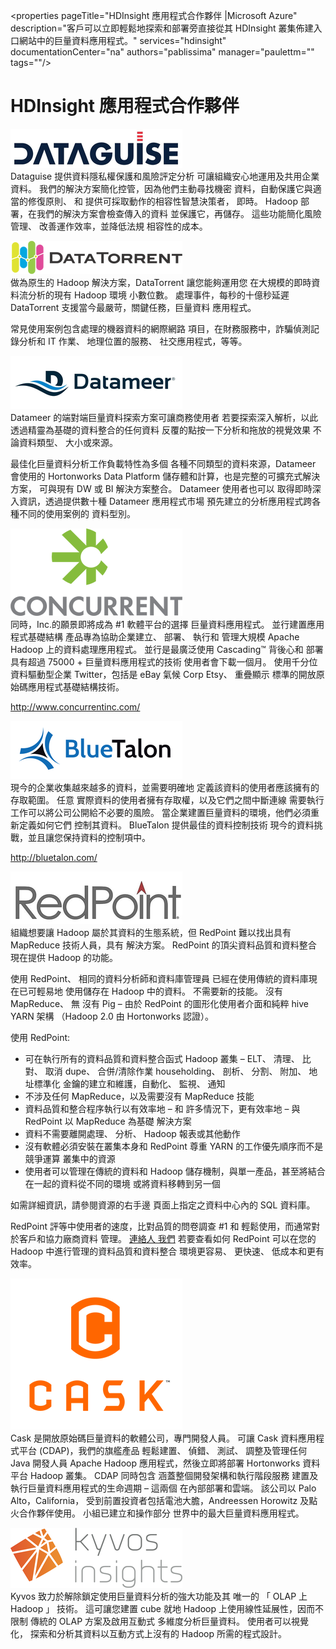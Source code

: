 <properties
    pageTitle="HDInsight 應用程式合作夥伴 |Microsoft Azure" 
    description="客戶可以立即輕鬆地探索和部署旁直接從其 HDInsight 叢集佈建入口網站中的巨量資料應用程式。"
    services="hdinsight" 
    documentationCenter="na" 
    authors="pablissima" 
    manager="paulettm="" 
    tags=""/>
<tags
    ms.service="hdinsight"
    ms.devlang="na"
    ms.topic="article"
    ms.tgt_pltfrm="na"
    ms.workload="na"
    ms.date="09/25/2015"
    ms.author="paulettm"/>
# HDInsight 應用程式合作夥伴

![](media/hdinsight-application-partners/dataguise1.png)  
Dataguise 提供資料隱私權保護和風險評定分析
可讓組織安心地運用及共用企業資料。
我們的解決方案簡化控管，因為他們主動尋找機密
資料，自動保護它與適當的修復原則、 和
提供可採取動作的相容性智慧決策者，
即時。 Hadoop 部署，在我們的解決方案會檢查傳入的資料
並保護它，再儲存。 這些功能簡化風險
管理、 改善運作效率，並降低法規
相容性的成本。

![](media/hdinsight-application-partners/datatorrent2.png)  
做為原生的 Hadoop 解決方案，DataTorrent 讓您能夠運用您
在大規模的即時資料流分析的現有 Hadoop 環境
小數位數。 處理事件，每秒的十億秒延遲
DataTorrent 支援當今最嚴苛，關鍵任務，巨量資料
應用程式。

常見使用案例包含處理的機器資料的網際網路
項目，在財務服務中，詐騙偵測記錄分析和 IT
作業、 地理位置的服務、 社交應用程式，等等。

![](media/hdinsight-application-partners/datameer3.png)  
Datameer 的端對端巨量資料探索方案可讓商務使用者
若要探索深入解析，以此透過精靈為基礎的資料整合的任何資料
反覆的點按一下分析和拖放的視覺效果
不論資料類型、 大小或來源。

最佳化巨量資料分析工作負載特性為多個
各種不同類型的資料來源，Datameer 會使用的 Hortonworks Data Platform
儲存體和計算，也是完整的可擴充式解決方案，
可與現有 DW 或 BI 解決方案整合。 Datameer 使用者也可以
取得即時深入資訊，透過提供數十種 Datameer 應用程式市場
預先建立的分析應用程式跨各種不同的使用案例的
資料型別。

![](media/hdinsight-application-partners/concurrent4.png)  
同時，Inc.的願景即將成為 \#1 軟體平台的選擇
巨量資料應用程式。 並行建置應用程式基礎結構
產品專為協助企業建立、 部署、 執行和
管理大規模 Apache Hadoop 上的資料處理應用程式。
並行是最廣泛使用 Cascading™ 背後心和
部署具有超過 75000 + 巨量資料應用程式的技術
使用者會下載一個月。 使用千分位資料驅動型企業
Twitter，包括是 eBay 氣候 Corp Etsy、 重疊顯示
標準的開放原始碼應用程式基礎結構技術。

http://www.concurrentinc.com/

![](media/hdinsight-application-partners/bluetalon5.png)  
現今的企業收集越來越多的資料，並需要明確地
定義該資料的使用者應該擁有的存取範圍。 任意
實際資料的使用者擁有存取權，以及它們之間中斷連線
需要執行工作可以將公司公開給不必要的風險。
當企業建置巨量資料的環境，他們必須重新定義如何它們
控制其資料。 BlueTalon 提供最佳的資料控制技術
現今的資料挑戰，並且讓您保持資料的控制項中。

http://bluetalon.com/

![](media/hdinsight-application-partners/redpoint6.png)  
組織想要讓 Hadoop 屬於其資料的生態系統，但
RedPoint 難以找出具有 MapReduce 技術人員，具有
解決方案。 RedPoint 的頂尖資料品質和資料整合
現在提供 Hadoop 的功能。

使用 RedPoint、 相同的資料分析師和資料庫管理員
已經在使用傳統的資料庫現在已可輕易地
使用儲存在 Hadoop 中的資料。 不需要新的技能。 沒有 MapReduce、 無
沒有 Pig – 由於 RedPoint 的圖形化使用者介面和純粹 hive
YARN 架構 （Hadoop 2.0 由 Hortonworks 認證）。

使用 RedPoint:  
-  可在執行所有的資料品質和資料整合函式
Hadoop 叢集 – ELT、 清理、 比對、 取消 dupe、 合併/清除作業
householding、 剖析、 分割、 附加、 地址標準化
金鑰的建立和維護，自動化、 監視、 通知  
-  不涉及任何 MapReduce，以及需要沒有 MapReduce 技能  
-  資料品質和整合程序執行以有效率地 – 和
許多情況下，更有效率地 – 與 RedPoint 以 MapReduce 為基礎
解決方案  
-  資料不需要離開處理、 分析、 Hadoop
報表或其他動作  
-  沒有軟體必須安裝在叢集本身和 RedPoint
尊重 YARN 的工作優先順序而不是競爭運算
叢集中的資源  
-  使用者可以管理在傳統的資料和 Hadoop 儲存機制，與單一產品，甚至將結合在一起的資料從不同的環境
或將資料移轉到另一個

如需詳細資訊，請參閱資源的右手邊
頁面上指定之資料中心內的 SQL 資料庫。

RedPoint 評等中使用者的速度，比對品質的問卷調查 \#1 和
輕鬆使用，而通常對於客戶和協力廠商資料
管理。 [連絡人
我們](http://www.redpoint.net/Products/BigData.aspx) 若要查看如何 RedPoint
可以在您的 Hadoop 中進行管理的資料品質和資料整合
環境更容易、 更快速、 低成本和更有效率。

![](media/hdinsight-application-partners/cask7.png)  
Cask 是開放原始碼巨量資料的軟體公司，專門開發人員。
可讓 Cask 資料應用程式平台 (CDAP)，我們的旗艦產品
輕鬆建置、 偵錯、 測試、 調整及管理任何 Java 開發人員
Apache Hadoop 應用程式，然後立即將部署
Hortonworks 資料平台 Hadoop 叢集。 CDAP 同時包含
涵蓋整個開發架構和執行階段服務
建置及執行巨量資料應用程式的生命週期 – 這兩個
在內部部署和雲端。 該公司以 Palo Alto，California，
受到前置投資者包括電池大膽，Andreessen
Horowitz 及點火合作夥伴使用。 小組已建立和操作部分
世界中的最大巨量資料應用程式。

![](media/hdinsight-application-partners/kyvos8.png)  
Kyvos 致力於解除鎖定使用巨量資料分析的強大功能及其
唯一的 「 OLAP 上 Hadoop 」 技術。 這可讓您建置 cube
就地 Hadoop 上使用線性延展性，因而不限制
傳統的 OLAP 方案及啟用互動式
多維度分析巨量資料。 使用者可以視覺化，
探索和分析其資料以互動方式上沒有的 Hadoop
所需的程式設計。



